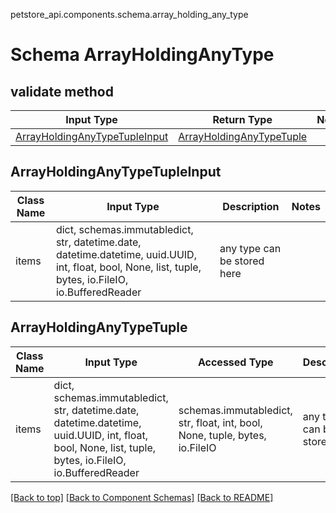 petstore_api.components.schema.array_holding_any_type
# Schema ArrayHoldingAnyType

## validate method
Input Type | Return Type | Notes
------------ | ------------- | -------------
[ArrayHoldingAnyTypeTupleInput](#arrayholdinganytypetupleinput) | [ArrayHoldingAnyTypeTuple](#arrayholdinganytypetuple) |

## ArrayHoldingAnyTypeTupleInput
Class Name | Input Type | Description | Notes
------------- | ------------- | ------------- | -------------
items | dict, schemas.immutabledict, str, datetime.date, datetime.datetime, uuid.UUID, int, float, bool, None, list, tuple, bytes, io.FileIO, io.BufferedReader | any type can be stored here |

## ArrayHoldingAnyTypeTuple
Class Name | Input Type | Accessed Type | Description | Notes
------------- | ------------- | ------------- | ------------- | -------------
items | dict, schemas.immutabledict, str, datetime.date, datetime.datetime, uuid.UUID, int, float, bool, None, list, tuple, bytes, io.FileIO, io.BufferedReader | schemas.immutabledict, str, float, int, bool, None, tuple, bytes, io.FileIO | any type can be stored here |

[[Back to top]](#top) [[Back to Component Schemas]](../../../README.md#Component-Schemas) [[Back to README]](../../../README.md)
